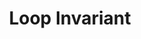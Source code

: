 ---
title: "Loop Invariant"
published: true
morea_id: reading-screencast-2b
morea_summary: "Loop invariant example"
morea_type: reading
morea_sort_order: 2
morea_url: http://youtu.be/t1ranlQmofQ
morea_label:
 - Screencast
---